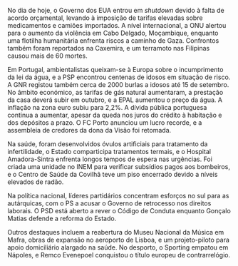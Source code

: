 No dia de hoje, o Governo dos EUA entrou em *shutdown* devido à falta de acordo orçamental, levando à imposição de tarifas elevadas sobre medicamentos e camiões importados. A nível internacional, a ONU alertou para o aumento da violência em Cabo Delgado, Moçambique, enquanto uma flotilha humanitária enfrenta riscos a caminho de Gaza. Confrontos também foram reportados na Caxemira, e um terramoto nas Filipinas causou mais de 60 mortes.

Em Portugal, ambientalistas queixam-se à Europa sobre o incumprimento da lei da água, e a PSP encontrou centenas de idosos em situação de risco. A GNR registou também cerca de 2000 burlas a idosos até 15 de setembro. No âmbito económico, as tarifas de gás natural aumentaram, a prestação da casa deverá subir em outubro, e a EPAL aumentou o preço da água. A inflação na zona euro subiu para 2,2%. A dívida pública portuguesa continua a aumentar, apesar da queda nos juros do crédito à habitação e dos depósitos a prazo. O FC Porto anunciou um lucro recorde, e a assembleia de credores da dona da Visão foi retomada.

Na saúde, foram desenvolvidos óvulos artificiais para tratamento da infertilidade, o Estado comparticipa tratamentos termais, e o Hospital Amadora-Sintra enfrenta longos tempos de espera nas urgências. Foi criada uma unidade no INEM para verificar subsídios pagos aos bombeiros, e o Centro de Saúde da Covilhã teve um piso encerrado devido a níveis elevados de radão.

Na política nacional, líderes partidários concentram esforços no sul para as autárquicas, com o PS a acusar o Governo de retrocesso nos direitos laborais. O PSD está aberto a rever o Código de Conduta enquanto Gonçalo Matias defende a reforma do Estado.

Outros destaques incluem a reabertura do Museu Nacional da Música em Mafra, obras de expansão no aeroporto de Lisboa, e um projeto-piloto para apoio domiciliário alargado na saúde. No desporto, o Sporting empatou em Nápoles, e Remco Evenepoel conquistou o título europeu de contrarrelógio.